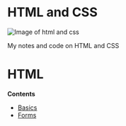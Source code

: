 # HTML and CSS

![Image of html and css](https://www.lambdatest.com/blog/wp-content/uploads/2018/11/JPG-2.jpg)

My notes and code on HTML and CSS

# **HTML**

**Contents**

- [Basics](https://github.com/macklark/html-and-css)
- [Forms](https://github.com/macklark/html-and-css)
